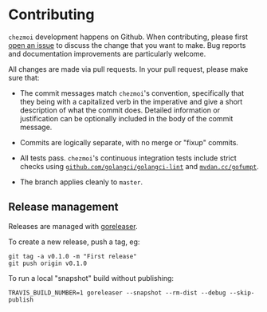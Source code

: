 # Contributing

`chezmoi` development happens on Github. When contributing, please first [open
an issue](https://github.com/twpayne/chezmoi/issues/new) to discuss the change
that you want to make. Bug reports and documentation improvements are
particularly welcome.

All changes are made via pull requests. In your pull request, please make sure
that:

* The commit messages match `chezmoi`'s convention, specifically that they being
  with a capitalized verb in the imperative and give a short description of what
  the commit does. Detailed information or justification can be optionally
  included in the body of the commit message.

* Commits are logically separate, with no merge or "fixup" commits.

* All tests pass. `chezmoi`'s continuous integration tests include strict checks
  using [`github.com/golangci/golangci-lint`](github.com/golangci/golangci-lint)
  and [`mvdan.cc/gofumpt`](mvdan.cc/gofumpt).

* The branch applies cleanly to `master`.

## Release management

Releases are managed with [goreleaser](https://goreleaser.com/).

To create a new release, push a tag, eg:

    git tag -a v0.1.0 -m "First release"
    git push origin v0.1.0

To run a local "snapshot" build without publishing:

    TRAVIS_BUILD_NUMBER=1 goreleaser --snapshot --rm-dist --debug --skip-publish
